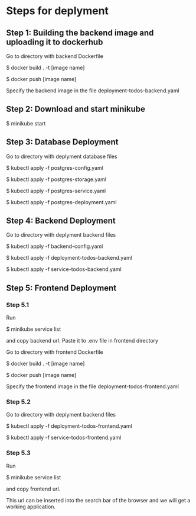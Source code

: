 # Steps for deplyment

## Step 1: Building the backend image and uploading it to dockerhub

Go to directory with backend Dockerfile

$ docker build . -t [image name]

$ docker push [image name]

Specify the backend image in the file deployment-todos-backend.yaml

## Step 2: Download and start minikube

$ minikube start

## Step 3: Database Deployment

Go to directory with deplyment database files

$ kubectl apply -f postgres-config.yaml

$ kubectl apply -f postgres-storage.yaml

$ kubectl apply -f postgres-service.yaml

$ kubectl apply -f postgres-deployment.yaml

## Step 4: Backend Deployment

Go to directory with deplyment backend files

$ kubectl apply -f backend-config.yaml

$ kubectl apply -f deployment-todos-backend.yaml 

$ kubectl apply -f service-todos-backend.yaml 

## Step 5: Frontend Deployment

### Step 5.1

Run

$ minikube service list

and copy backend url. Paste it to .env file in frontend directory

Go to directory with frontend Dockerfile

$ docker build . -t [image name]

$ docker push [image name]

Specify the frontend image in the file deployment-todos-frontend.yaml

### Step 5.2

Go to directory with deplyment backend files

$ kubectl apply -f deployment-todos-frontend.yaml 

$ kubectl apply -f service-todos-frontend.yaml 

### Step 5.3

Run

$ minikube service list

and copy frontend url. 

This url can be inserted into the search bar of the browser and we will get a working application.
